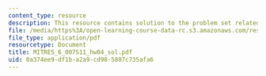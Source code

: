 ```yaml
---
content_type: resource
description: This resource contains solution to the problem set related to convolution.
file: /media/https%3A/open-learning-course-data-rc.s3.amazonaws.com/res-6-007-signals-and-systems-spring-2011/0a374ee9df1ba2a9cd985807c735afa6_MITRES_6_007S11_hw04_sol.pdf
file_type: application/pdf
resourcetype: Document
title: MITRES_6_007S11_hw04_sol.pdf
uid: 0a374ee9-df1b-a2a9-cd98-5807c735afa6
---
```

